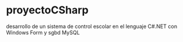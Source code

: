 # proyectoCSharp
desarrollo de un sistema de control escolar en el lenguaje C#.NET con Windows Form  y sgbd MySQL
